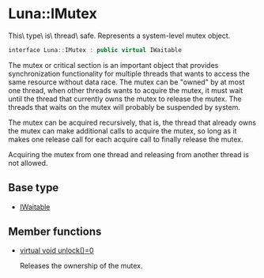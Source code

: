 # Luna::IMutex
This\ type\ is\ thread\ safe. Represents a system-level mutex object. 

```c++
interface Luna::IMutex : public virtual IWaitable
```

The mutex or critical section is an important object that provides synchronization functionality for multiple threads that wants to access the same resource without data race. The mutex can be "owned" by at most one thread, when other threads wants to acquire the mutex, it must wait until the thread that currently owns the mutex to release the mutex. The threads that waits on the mutex will probably be suspended by system.

The mutex can be acquired recursively, that is, the thread that already owns the mutex can make additional calls to acquire the mutex, so long as it makes one release call for each acquire call to finally release the mutex.

Acquiring the mutex from one thread and releasing from another thread is not allowed. 

## Base type
* [IWaitable](struct_luna_1_1_i_waitable.md)
## Member functions
* [virtual void unlock()=0](struct_luna_1_1_i_mutex_1a31262d17e02fcf1524984b10d72dee3e.md)

    Releases the ownership of the mutex. 

